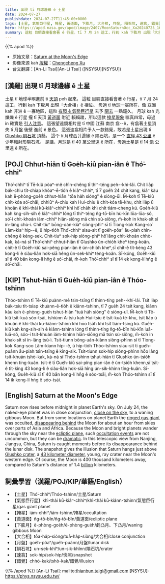 ```yaml
---
title: 出現 tī 月球邊緣 ê 土星
date: 2024-07-27
publishdate: 2024-07-27T11:45:00+0800
tags: [土星, 氣態巨行星, 掩星, 黃道面, 下膨月, 大合相, 月盤, 隕石坑, 速翕, 錯覺]
hero: https://apod.nasa.gov/apod/image/2407/MoonSaturnOcc_Xu20240725_1024.jpg
summary: 這粒 目睭直接看會著 ê 行星，tī 7 月 24 這工，行到 kah 下膨月 出現「大合相」ê 相位。
---
```


{{% apod %}}

- 原始文章：[Saturn at the Moon's Edge](https://apod.nasa.gov/apod/ap240727.html)
- 影像來源 kah [版權][copyright]：[Chengcheng Xu](mailto:moligpy@gmail.com)
- 台文翻譯：[An-Li Tsai][An-Li Tsai] ([NSYSU][NSYSU])

## [漢羅] 出現 tī 月球邊緣 ê 土星
土星 tī 地球半暝進前 tī [天頂][close on the sky] peh 起來。
這粒 目睭直接看會著 ê 行星，tī 7 月 24 這工，行到 kah 下膨月 出現「大合相」ê 相位。
毋過 tī 地球一寡所在，像 亞洲 kah 非洲 ê 一寡地區，這粒 [有環 ê 氣態巨行星][ringed gas giant] 去予 [閘去][disappearing behind] 一點鐘久。
月球 kah 光爍爍 ê 行星 攏 tī 天頂 [黃道面][ecliptic plane] 附近 賴賴趖，所以這款 [掩星現象][occultation events] 嘛真四常，毋過 in 確實是 [引人注意][dramatic]。
這張望遠鏡相片是 tī 中國 江蘇 南京 翕--ê，有翕著土星消失 tī 月盤 後壁 進前 ê 景色。
這張速翕相片予人一款錯覺，敢若是土星出現 tī [Glushko 隕石坑][Glushko crater] 頂懸。
這个 tī 月球西爿邊緣 ê 隕石坑，是一个 [直徑 43 公里][43 kilometer diameter] ê 少年輻射形隕石坑。
是講，月球是 tī 40 萬公里遠 ê 所在，毋過土星是 tī 14 [億][billion] 公里遠 ê 所在。

## [POJ] Chhut-hiān tī Goe̍h-kiû pian-iân ê Thó͘-chhiⁿ
Thó͘-chhiⁿ tī Tē-kiû pòaⁿ-mê chìn-chêng tī thiⁿ-téng peh--khí-lâi.
Chit lia̍p ba̍k-chiu ti̍t-chiap khòaⁿ-ē-tio̍h ê kiâⁿ-chhiⁿ, tī 7 goe̍h 24 chit kang, kiâⁿ kàu kah ē-phòng-goe̍h chhut-hiān "tōa ha̍h siòng" ê siòng-ūi.
M̄-koh tī Tē-kiû chi̍t-kóa só͘-chāi, chhiūⁿ A-chiu kah Hui-chiu ê chi̍t-kóa tē-khu, chit lia̍p ū khoân ê khì-thài kū-kiâⁿ-chhiⁿ khì hō͘ cha̍h khì chi̍t tiám-cheng kú.
Goe̍h-kiû kah kng-sih-sih ê kiâⁿ-chhiⁿ lóng tī thiⁿ-téng n̂g-tō-bīn hù-kīn lōa-lōa-sô, só͘-í chit-khoán iám-chhiⁿ hiān-siōng mā chin sù-siông, m̄-koh in khak-si̍t sī ín-lâng chù-ì.
Chit-tiuⁿ bōng-oán-kiàⁿ siòng-phìⁿ sī tī Tiong-kok Kang-so͘ Lâm-kiaⁿ hip--ê, ū hip-tio̍h Thó͘-chhiⁿ siau-sit tī goe̍h-pôaⁿ āu-piah chìn-chêng ê kéng-sek.
Chit-tiuⁿ sok-hip siòng-phìⁿ hō͘ lâng chi̍t-khoán chhò-kak, ká-ná sī Thó͘-chhiⁿ chhut-hiān tī Glushko ún-chio̍h kheⁿ téng-koân.
chit-ê tī Goe̍h-kiû sai-pêng pian-iân ê ún-chio̍h kheⁿ,sī chi̍t-ê ti̍t-kèng 43 kong-lí ê siàu-liân hok-siā hêng ún-sek-khiⁿ téng-koân.
Sī-kóng, Goe̍h-kiû sī tī 40 bān kong-lí hn̄g ê só͘-chāi, m̄-koh Thó͘-chhiⁿ sī tī 14 ek kong-lí hn̄g ê só͘-chāi.

## [KIP] Tshut-hiān tī Gue̍h-kiû pian-iân ê Thóo-tshinn
Thóo-tshinn tī Tē-kiû puànn-mê tsìn-tsîng tī thinn-tíng peh--khí-lâi.
Tsit lia̍p ba̍k-tsiu ti̍t-tsiap khuànn-ē-tio̍h ê kiânn-tshinn, tī 7 gue̍h 24 tsit kang, kiânn kàu kah ē-phòng-gue̍h tshut-hiān "tuā ha̍h siòng" ê siòng-uī.
M̄-koh tī Tē-kiû tsi̍t-kuá sóo-tsāi, tshiūnn A-tsiu kah Hui-tsiu ê tsi̍t-kuá tē-khu, tsit lia̍p ū khuân ê khì-thài kū-kiânn-tshinn khì hōo tsa̍h khì tsi̍t tiám-tsing kú.
Gue̍h-kiû kah kng-sih-sih ê kiânn-tshinn lóng tī thinn-tíng n̂g-tō-bīn hù-kīn luā-luā-sô, sóo-í tsit-khuán iám-tshinn hiān-siōng mā tsin sù-siông, m̄-koh in khak-si̍t sī ín-lâng tsù-ì.
Tsit-tiunn bōng-uán-kiànn siòng-phìnn sī tī Tiong-kok Kang-soo Lâm-kiann hip--ê, ū hip-tio̍h Thóo-tshinn siau-sit tī gue̍h-puânn āu-piah tsìn-tsîng ê kíng-sik.
Tsit-tiunn sok-hip siòng-phìnn hōo lâng tsi̍t-khuán tshò-kak, ká-ná sī Thóo-tshinn tshut-hiān tī Glushko ún-tsio̍h khenn tíng-kuân.
tsit-ê tī Gue̍h-kiû sai-pîng pian-iân ê ún-tsio̍h khenn,sī tsi̍t-ê ti̍t-kìng 43 kong-lí ê siàu-liân hok-siā hîng ún-sik-khinn tíng-kuân.
Sī-kóng, Gue̍h-kiû sī tī 40 bān kong-lí hn̄g ê sóo-tsāi, m̄-koh Thóo-tshinn sī tī 14 ik kong-lí hn̄g ê sóo-tsāi.

## [English] Saturn at the Moon's Edge
Saturn now rises before midnight in planet Earth's sky.
On July 24, the naked-eye planet was in close conjunction, [close on the sky][close on the sky], to a waning gibbous Moon.
But from some locations on planet Earth the [ringed gas giant][ringed gas giant] was occulted, [disappearing behind][disappearing behind] the Moon for about an hour from skies over parts of Asia and Africa.
Because the Moon and bright planets wander through the sky near the [ecliptic plane][ecliptic plane], such [occultation events][occultation events] are not uncommon, but they can be [dramatic][dramatic].
In this telescopic view from Nanjing, Jiangsu, China, Saturn is caught moments before its disappearance behind the lunar disk.
The snapshot gives the illusion that Saturn hangs just above [Glushko crater][Glushko crater], a [43 kilometer diameter][43 kilometer diameter], young, ray crater near the Moon's western edge.
Of course, the Moon is 400 thousand kilometers away, compared to Saturn's distance of 1.4 [billion][billion] kilometers.

## 詞彙學習（漢羅/POJ/KIP/華語/English）
- 【土星】Thó͘-chhiⁿ/Thóo-tshinn/土星/Saturn
- 【氣態巨行星】khì-thài kū-kiâⁿ-chhiⁿ/khì-thài kū-kiânn-tshinn/氣態巨行星/gas giant planet
- 【掩星】iám-chhiⁿ/iám-tshinn/掩星/occultation
- 【黃道面】n̂g-tō-bīn/n̂g-tō-bīn/黃道面/ecliptic plane
- 【下膨月】ē-phòng-goe̍h/ē-phòng-gue̍h/虧凸月、下凸月/waning gibbous Moon
- 【大合相】tōa-ha̍p-siòng/tuā-ha̍p-siòng/大合相/close conjunction
- 【月盤】goe̍h-pôaⁿ/gue̍h-puânn/月盤/lunar disk
- 【隕石坑】un-sek-khîⁿ/un-sik-khînn/隕石坑/crater
- 【速翕】sok-hip/sok-hip/快照/snapshot
- 【錯覺】chhò-kak/tshò-kak/錯覺/illusion

{{% /apod %}}
[An-Li Tsai]: mailto:thianbun.taigi@gmail.com
[NSYSU]: https://phys.nsysu.edu.tw/

[copyright]: https://apod.nasa.gov/apod/fap/lib/about_apod.html#srapply
[License3]: https://creativecommons.org/licenses/by/3.0/
[License2]:https://creativecommons.org/licenses/by-nc-nd/2.0/

[close on the sky]:https://www.space.com/moon-saturn-night-sky-july-23-2024
[ringed gas giant]:https://science.nasa.gov/saturn/
[disappearing behind]:https://in-the-sky.org/news.php?id=20240724_16_100
[ecliptic plane]:https://en.wikipedia.org/wiki/Ecliptic
[occultation events]:http://www.lunar-occultations.com/iota/planets/planets.htm
[dramatic]:https://apod.nasa.gov/apod/ap030724.html
[Glushko crater]:https://en.wikipedia.org/wiki/Glushko_(crater)
[43 kilometer diameter]:https://sci.esa.int/web/smart-1/-/37704-crater-glushko
[billion]:http://kokogiak.com/megapenny/nine.asp
